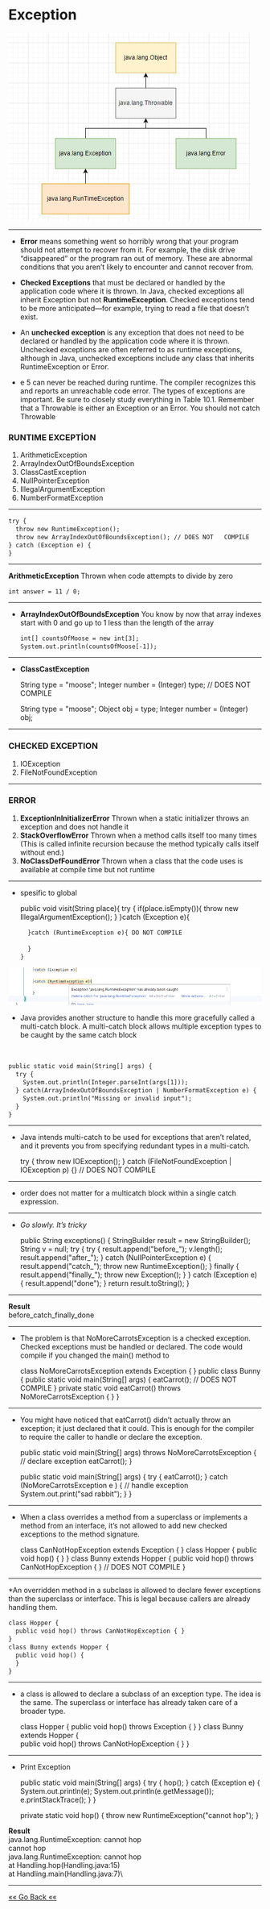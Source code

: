 # Exception

![img.png](images/img.png)
***

* **Error** means something went so horribly wrong that your
  program should not attempt to recover from it. For example,
  the disk drive “disappeared” or the program ran out of
  memory. These are abnormal conditions that you aren’t likely
  to encounter and cannot recover from.
* **Checked Exceptions** that must be declared or
  handled by the application code where it is thrown. In Java,
  checked exceptions all inherit Exception but not
  **RuntimeException**. Checked exceptions tend to be more
  anticipated—for example, trying to read a file that doesn’t exist.
* An **unchecked exception** is any exception that does not need to
  be declared or handled by the application code where it is
  thrown. Unchecked exceptions are often referred to as runtime
  exceptions, although in Java, unchecked exceptions include any
  class that inherits RuntimeException or Error.

* e 5 can never be reached
  during runtime. The compiler recognizes this and reports an
  unreachable code error.
  The types of exceptions are important. Be sure to closely study
  everything in Table 10.1. Remember that a Throwable is either
  an Exception or an Error. You should not catch Throwable

### RUNTIME EXCEPTİON
1) ArithmeticException
2) ArrayIndexOutOfBoundsException
3) ClassCastException
4) NullPointerException
5) IllegalArgumentException
6) NumberFormatException


***
    try {
      throw new RuntimeException();
      throw new ArrayIndexOutOfBoundsException(); // DOES NOT   COMPILE
    } catch (Exception e) {
    }
***
**ArithmeticException** Thrown when code attempts to divide by
  zero
  


    int answer = 11 / 0;
***

* **ArrayIndexOutOfBoundsException** You know by now that array indexes start with 0 and go up to 1
  less than the length of the array

      int[] countsOfMoose = new int[3];
      System.out.println(countsOfMoose[-1]);
***
* **ClassCastException**





    String type = "moose";
    Integer number = (Integer) type; // DOES NOT COMPILE

    String type = "moose";
    Object obj = type;
    Integer number = (Integer) obj;
***
### CHECKED EXCEPTION
1) IOException
2) FileNotFoundException
***
### ERROR
1) **ExceptionInInitializerError** Thrown when a static initializer
   throws an exception and does not handle it
2) **StackOverflowError** Thrown when a method calls itself too
   many times (This is called infinite recursion because the
   method typically calls itself without end.)
3) **NoClassDefFoundError** Thrown when a class that the code uses
   is available at compile time but not runtime
***
* spesific to global


    public void visit(String place){
      try {
        if(place.isEmpty()){
          throw new IllegalArgumentException(); 
      }
      }catch (Exception e){

        }catch (RuntimeException e){ DO NOT COMPILE
            
        }
      }

![img.png](img.png)


* Java provides another structure
  to handle this more gracefully called a multi-catch block. A
  multi-catch block allows multiple exception types to be caught
  by the same catch block

 <br>

    public static void main(String[] args) {
      try {
        System.out.println(Integer.parseInt(args[1])); 
      } catch(ArrayIndexOutOfBoundsException | NumberFormatException e) {
        System.out.println("Missing or invalid input");
      }
    }
***
* Java intends multi-catch to be used for exceptions that aren’t
  related, and it prevents you from specifying redundant types in
  a multi-catch.


  
    try {
      throw new IOException();
    } catch (FileNotFoundException | IOException p) {} // DOES NOT COMPILE
***
* order does not matter for a multicatch block within a single catch expression.

***

* *Go slowly. It’s tricky*


    public String exceptions() {
      StringBuilder result = new StringBuilder();
      String v = null;
      try {
        try {
          result.append("before_");
          v.length();
          result.append("after_");
        } catch (NullPointerException e) {
            result.append("catch_");
            throw new RuntimeException();
        } finally {
          result.append("finally_");
          throw new Exception();
          }
      } catch (Exception e) {
        result.append("done");
      }
      return result.toString();
    }
***
**Result**\
before_catch_finally_done 
***
* The problem is that NoMoreCarrotsException is a checked
  exception. Checked exceptions must be handled or declared.
  The code would compile if you changed the main() method to

    
    class NoMoreCarrotsException extends Exception {
    }
    public class Bunny {
      public static void main(String[] args) {
        eatCarrot(); // DOES NOT COMPILE
      }
      private static void eatCarrot() throws NoMoreCarrotsException {
      }
    }
***
* You might have noticed that eatCarrot() didn’t actually throw
  an exception; it just declared that it could. This is enough for
  the compiler to require the caller to handle or declare the
  exception.


    public static void main(String[] args) throws NoMoreCarrotsException { 
      // declare exception
      eatCarrot();
    }
  
    public static void main(String[] args) {
      try {
        eatCarrot();
      } catch (NoMoreCarrotsException e ) { // handle exception
        System.out.print("sad rabbit");
      }
    }
***

* When a class overrides a method from a superclass
  or implements a method from an interface, it’s not allowed to
  add new checked exceptions to the method signature.


    class CanNotHopException extends Exception {
    }
    class Hopper {
      public void hop() { }
    }
    class Bunny extends Hopper {
      public void hop() throws CanNotHopException { } // DOES NOT COMPILE
    }

***
*An overridden method in a subclass is allowed to declare fewer
exceptions than the superclass or interface. This is legal
because callers are already handling them.



    class Hopper {
      public void hop() throws CanNotHopException { }
    }
    class Bunny extends Hopper {
      public void hop() {
      }
    }
***
* a class is allowed to declare a subclass of an
exception type. The idea is the same. The superclass or
interface has already taken care of a broader type.


    class Hopper {
      public void hop() throws Exception { }
    }
    class Bunny extends Hopper {  
      public void hop() throws CanNotHopException { }
    }
***
* Print Exception

    
    public static void main(String[] args) {
      try {
        hop();
      } catch (Exception e) {
        System.out.println(e);
        System.out.println(e.getMessage());
        e.printStackTrace();
      }
    }
    
    private static void hop() {
      throw new RuntimeException("cannot hop");
    }

**Result**\
java.lang.RuntimeException: cannot hop \
cannot hop\
java.lang.RuntimeException: cannot hop\
at Handling.hop(Handling.java:15)\
at Handling.main(Handling.java:7)\
***

[«« Go Back ««](https://github.com/MedetHasanUgurlu/Oracle-Certification) 
